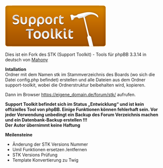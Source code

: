 [![Support Toolkit](images/support_toolkit_logo_large.png)](https://github.com/wintstar/support-toolkit/ "Support Toolkit")

Dies ist ein Fork des STK (Support Toolkit) - Tools für phpBB 3.3.14 in deutsch von [Mahony](http://phpbb3-support.square7.ch/viewtopic.php?p=5058 "STK für phpBB3.3.14")

**Intallation**  
Ordner mit dem Namen stk im Stammverzeichnis des Boards (wo sich die Datei config.php befindet) erstellen und alle Dateien aus dem Ordner support-toolkit, wobei die Ordnerstruktur beibehalten wird, kopieren.

Dann im Browser https://eigene_domain.de/forum/stk/ aufrufen.

**Support Toolkit befindet sich im Status „Entwicklung“ und ist kein offizielles Tool von phpBB. Einige Funktionen können fehlerhaft sein. Vor jeder Verwendung unbedingt ein Backup des Forum Verzeichnis machen und ein Datenbank-Backup erstellen !!!**  
**Der Autor übernimmt keine Haftung**

**Meilensteine**
* Änderung der STK Versions Nummer
* Umil Funktionen ersetzen /entfernen
* STK Versions Prüfung
* Template Konvertierung zu Twig
